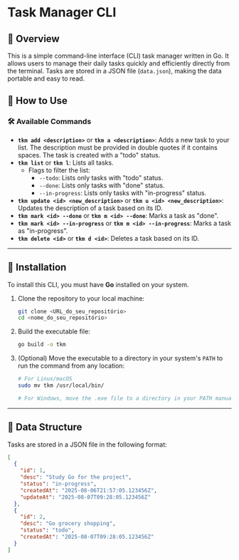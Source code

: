 # Task Manager CLI

## 📖 Overview

This is a simple command-line interface (CLI) task manager written in Go. It allows users to manage their daily tasks quickly and efficiently directly from the terminal. Tasks are stored in a JSON file (`data.json`), making the data portable and easy to read.

## 🚀 How to Use

### 🛠️ Available Commands

* **`tkm add <description>`** or **`tkm a <description>`**: Adds a new task to your list. The description must be provided in double quotes if it contains spaces. The task is created with a "todo" status.
* **`tkm list`** or **`tkm l`**: Lists all tasks.
    * Flags to filter the list:
        * `--todo`: Lists only tasks with "todo" status.
        * `--done`: Lists only tasks with "done" status.
        * `--in-progress`: Lists only tasks with "in-progress" status.
* **`tkm update <id> <new_description>`** or **`tkm u <id> <new_description>`**: Updates the description of a task based on its ID.
* **`tkm mark <id> --done`** or **`tkm m <id> --done`**: Marks a task as "done".
* **`tkm mark <id> --in-progress`** or **`tkm m <id> --in-progress`**: Marks a task as "in-progress".
* **`tkm delete <id>`** or **`tkm d <id>`**: Deletes a task based on its ID.

---

## 🔧 Installation

To install this CLI, you must have **Go** installed on your system.

1.  Clone the repository to your local machine:
    ```sh
    git clone <URL_do_seu_repositório>
    cd <nome_do_seu_repositório>
    ```

2.  Build the executable file:
    ```sh
    go build -o tkm
    ```

3.  (Optional) Move the executable to a directory in your system's `PATH` to run the command from any location:
    ```sh
    # For Linux/macOS
    sudo mv tkm /usr/local/bin/

    # For Windows, move the .exe file to a directory in your PATH manually.
    ```

---

## 📁 Data Structure

Tasks are stored in a JSON file in the following format:

```json
[
  {
    "id": 1,
    "desc": "Study Go for the project",
    "status": "in-progress",
    "createdAt": "2025-08-06T21:57:05.123456Z",
    "updateAt": "2025-08-07T09:28:05.123456Z"
  },
  {
    "id": 2,
    "desc": "Go grocery shopping",
    "status": "todo",
    "createdAt": "2025-08-07T09:28:05.123456Z"
  }
]
